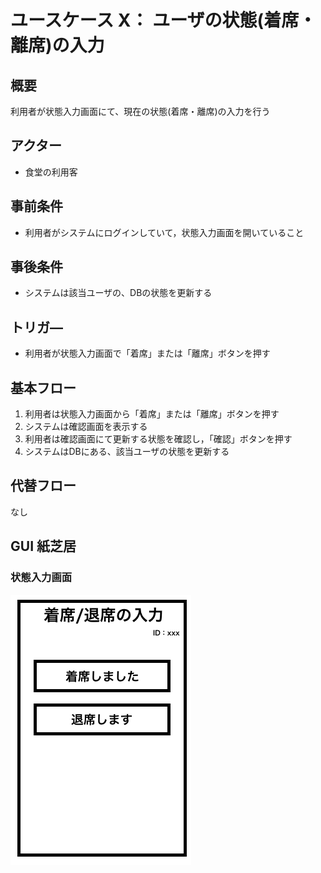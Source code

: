 # ユースケース X： ユーザの状態(着席・離席)の入力

## 概要

利用者が状態入力画面にて、現在の状態(着席・離席)の入力を行う

## アクター

- 食堂の利用客

## 事前条件

- 利用者がシステムにログインしていて，状態入力画面を開いていること

## 事後条件

- システムは該当ユーザの、DBの状態を更新する

## トリガ―

- 利用者が状態入力画面で「着席」または「離席」ボタンを押す

## 基本フロー

1. 利用者は状態入力画面から「着席」または「離席」ボタンを押す
2. システムは確認画面を表示する
3. 利用者は確認画面にて更新する状態を確認し，「確認」ボタンを押す
4. システムはDBにある、該当ユーザの状態を更新する

## 代替フロー

なし

## GUI 紙芝居

### 状態入力画面

<img src="./picture/InputSit.png">

